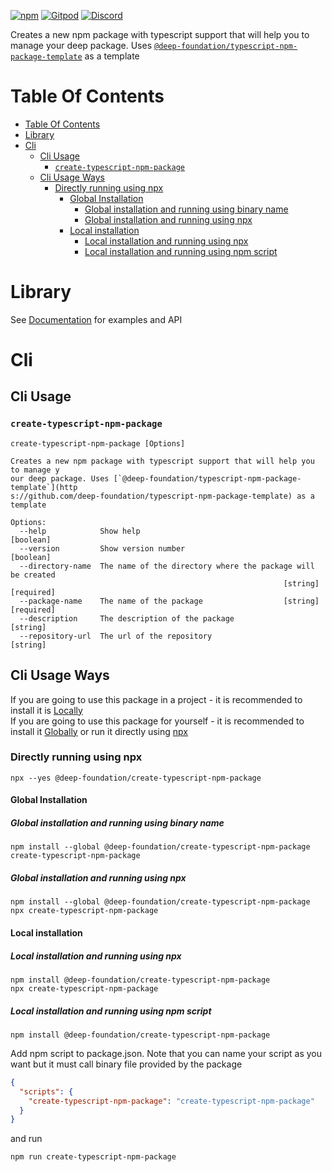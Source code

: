 [![npm](https://img.shields.io/npm/v/@deep-foundation/create-typescript-npm-package.svg)](https://www.npmjs.com/package/@deep-foundation/create-typescript-npm-package)
[![Gitpod](https://img.shields.io/badge/Gitpod-ready--to--code-blue?logo=gitpod)](https://gitpod.io/#https://github.com/deep-foundation/create-typescript-npm-package) 
[![Discord](https://badgen.net/badge/icon/discord?icon=discord&label&color=purple)](https://discord.gg/deep-foundation)

Creates a new npm package with typescript support that will help you to manage your deep package. Uses [`@deep-foundation/typescript-npm-package-template`](https://github.com/deep-foundation/typescript-npm-package-template) as a template

# Table Of Contents
<!-- TABLE_OF_CONTENTS_START -->
- [Table Of Contents](#table-of-contents)
- [Library](#library)
- [Cli](#cli)
  * [Cli Usage](#cli-usage)
    + [`create-typescript-npm-package`](#create-typescript-npm-package)
  * [Cli Usage Ways](#cli-usage-ways)
    + [Directly running using npx](#directly-running-using-npx)
      - [Global Installation](#global-installation)
        * [Global installation and running using binary name](#global-installation-and-running-using-binary-name)
        * [Global installation and running using npx](#global-installation-and-running-using-npx)
      - [Local installation](#local-installation)
        * [Local installation and running using npx](#local-installation-and-running-using-npx)
        * [Local installation and running using npm script](#local-installation-and-running-using-npm-script)
<!-- TABLE_OF_CONTENTS_END -->

# Library
See [Documentation] for examples and API

# Cli
## Cli Usage
<!-- CLI_HELP_START -->

### `create-typescript-npm-package`
```
create-typescript-npm-package [Options]

Creates a new npm package with typescript support that will help you to manage y
our deep package. Uses [`@deep-foundation/typescript-npm-package-template`](http
s://github.com/deep-foundation/typescript-npm-package-template) as a template

Options:
  --help            Show help                                          [boolean]
  --version         Show version number                                [boolean]
  --directory-name  The name of the directory where the package will be created
                                                             [string] [required]
  --package-name    The name of the package                  [string] [required]
  --description     The description of the package                      [string]
  --repository-url  The url of the repository                           [string]
```
<!-- CLI_HELP_END -->

## Cli Usage Ways
<!-- CLI_USAGE_WAYS_START -->
If you are going to use this package in a project - it is recommended to install it is [Locally](#local-installation)  
If you are going to use this package for yourself - it is recommended to install it [Globally](#global-installation) or run it directly using [npx](#directly-running-using-npx)
### Directly running using npx
```shell
npx --yes @deep-foundation/create-typescript-npm-package
```

#### Global Installation
##### Global installation and running using binary name
```shell
npm install --global @deep-foundation/create-typescript-npm-package
create-typescript-npm-package
```

##### Global installation and running using npx
```shell
npm install --global @deep-foundation/create-typescript-npm-package
npx create-typescript-npm-package
```

#### Local installation

##### Local installation and running using npx
```shell
npm install @deep-foundation/create-typescript-npm-package
npx create-typescript-npm-package
```

##### Local installation and running using npm script
```shell
npm install @deep-foundation/create-typescript-npm-package
```
Add npm script to package.json. Note that you can name  your script as you want but it must call binary file provided by the package
```json
{
  "scripts": {
    "create-typescript-npm-package": "create-typescript-npm-package"
  }
}
```
and run
```shell
npm run create-typescript-npm-package
```
<!-- CLI_USAGE_WAYS_END -->

[Documentation]: https://deep-foundation.github.io/create-typescript-npm-package/

